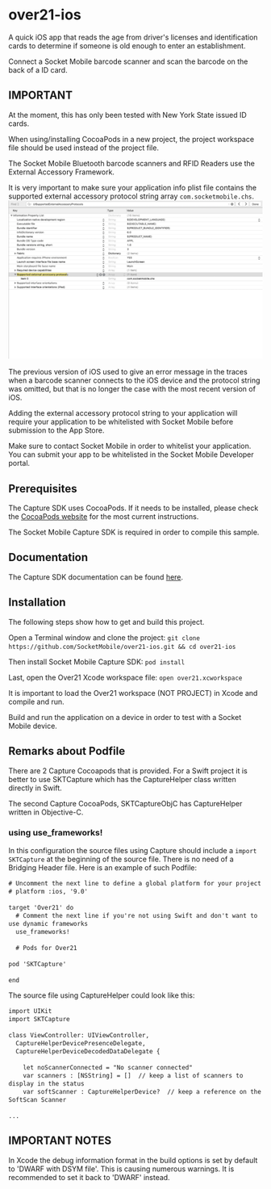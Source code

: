 # over21-ios
A quick iOS app that reads the age from driver's licenses and identification cards to determine if someone is old enough to enter an establishment. 

Connect a Socket Mobile barcode scanner and scan the barcode on the back of a ID card.


## IMPORTANT
At the moment, this has only been tested with New York State issued ID cards.

When using/installing CocoaPods in a new project, the project workspace file should be used instead of the project file.

The Socket Mobile Bluetooth barcode scanners and RFID Readers use the External Accessory Framework.

It is very important to make sure your application info plist file contains the supported external accessory protocol string array `com.socketmobile.chs`.
![Project Settings](./img/Over21ProjectSettings.png "Over21 Project Settings")

The previous version of iOS used to give an error message in the traces when a barcode scanner connects to the iOS device and the protocol string was omitted, but that is no longer the case with the most recent version of iOS.

Adding the external accessory protocol string to your application will require your application to be whitelisted with Socket Mobile before submission to the App Store.

Make sure to contact Socket Mobile in order to whitelist your application.  You can submit your app to be whitelisted in the Socket Mobile Developer portal.

## Prerequisites
The Capture SDK uses CocoaPods. If it needs to be installed, please check the [CocoaPods website](https://cocoapods.org/ "CocoaPods Homepage") for the most current instructions.

The Socket Mobile Capture SDK is required in order to compile this sample.

## Documentation
The Capture SDK documentation can be found [here](https://docs.socketmobile.com/capture/ios/en/latest/swift.html "Capture SDK documentation").

## Installation
The following steps show how to get and build this project.

Open a Terminal window and clone the project:
`git clone https://github.com/SocketMobile/over21-ios.git && cd over21-ios`

Then install Socket Mobile Capture SDK:
`pod install`

Last, open the Over21 Xcode workspace file:
`open over21.xcworkspace`

It is important to load the Over21 workspace (NOT PROJECT) in Xcode and compile and run.

Build and run the application on a device in order to test with a Socket Mobile device.

## Remarks about Podfile
There are 2 Capture Cocoapods that is provided. For a Swift project it is better to use SKTCapture which has the CaptureHelper class written directly in Swift.

The second Capture CocoaPods, SKTCaptureObjC has CaptureHelper written in Objective-C.

### using use_frameworks!
In this configuration the source files using Capture should include a
`import SKTCapture` at the beginning of the source file.
There is no need of a Bridging Header file.
Here is an example of such Podfile:
```
# Uncomment the next line to define a global platform for your project
# platform :ios, '9.0'

target 'Over21' do
  # Comment the next line if you're not using Swift and don't want to use dynamic frameworks
  use_frameworks!

  # Pods for Over21

pod 'SKTCapture'

end

```

The source file using CaptureHelper could look like this:
```
import UIKit
import SKTCapture

class ViewController: UIViewController,
  CaptureHelperDevicePresenceDelegate,
  CaptureHelperDeviceDecodedDataDelegate {
  
    let noScannerConnected = "No scanner connected"
    var scanners : [NSString] = []  // keep a list of scanners to display in the status
    var softScanner : CaptureHelperDevice?  // keep a reference on the SoftScan Scanner

...
```

## IMPORTANT NOTES
In Xcode the debug information format in the build options is set by default to
'DWARF with DSYM file'. This is causing numerous warnings. It is recommended to
set it back to 'DWARF' instead.



